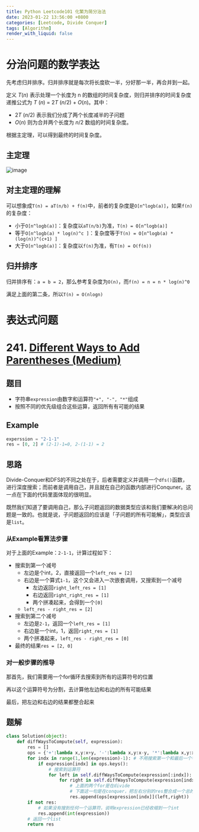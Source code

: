 ```yaml
---
title: Python Leetcode101 化繁为简分治法
date: 2023-01-22 13:56:00 +0800
categories: [Leetcode, Divide Conquer]
tags: [Algorithm]
render_with_liquid: false
---
```


# 分治问题的数学表达

先考虑归并排序。归并排序就是每次将长度砍一半，分好那一半，再合并到一起。

定义 *T*(*n*) 表示处理一个长度为 n 的数组的时间复杂度，则归并排序的时间复杂度递推公式为 *T* (*n*) = 2*T* (*n*/2) + *O*(*n*)。其中：

- 2*T* (*n*/2) 表示我们分成了两个长度减半的子问题
- *O*(*n*) 则为合并两个长度为 *n*/2 数组的时间复杂度。

根据主定理，可以得到最终的时间复杂度。

## 主定理

![image](https://user-images.githubusercontent.com/84035000/213903112-4cc5f4b3-c40c-4d76-9277-c1e03b889cc4.png)

## 对主定理的理解

可以想象成`T(n) = aT(n/b) + f(n)`中，前者的复杂度是`O[n^logb(a)]`，如果`f(n)`的复杂度：

- 小于`O[n^logb(a)]`：复杂度以`aT(n/b)`为准，`T(n) = O[n^logb(a)]`
- 等于`O[n^logb(a) * log(n)^c ]`：复杂度等于`T(n) = O[n^logb(a) * (log(n))^(c+1) ]`
- 大于`O[n^logb(a)]`：复杂度以`f(n)`为准，有`T(n) = O(f(n))`

## 归并排序

归并排序有：`a = b = 2`，那么参考复杂度为`O(n)`，而`f(n) = n = n * log(n)^0`

满足上面的第二条，所以`T(n) = O(nlogn)`



# 表达式问题

# 241. [Different Ways to Add Parentheses (Medium)](https://leetcode.cn/problems/different-ways-to-add-parentheses/)

## 题目

- 字符串`expression`由数字和运算符`"+", "-", "*"`组成
- 按照不同的优先级组合这些运算，返回所有有可能的结果

## Example

```python
experssion = "2-1-1"
res = [0, 2] # (2-1)-1=0, 2-(1-1) = 2
```

## 思路

Divide-Conquer和DFS的不同之处在于，后者需要定义并调用一个`dfs()`函数，进行深度搜索；而前者是调用自己，并且就在自己的函数内部进行Conquner。这一点在下面的代码里面体现的很明显。

既然我们知道了要调用自己，那么子问题返回的数据类型应该和我们要解决的总问题是一致的。也就是说，子问题返回的应该是「子问题的所有可能解」，类型应该是`list`。

### 从Example看算法步骤

对于上面的Example：`2-1-1`，计算过程如下：

- 搜索到第一个减号
  - 左边是个int，2，直接返回一个`left_res = [2]`
  - 右边是一个算式`1-1`，这个又会进入一次嵌套调用，又搜索到一个减号
    - 左边返回`right_left_res = [1]`
    - 右边返回`right_right_res = [1]`
    - 两个拼凑起来，会得到一个`[0]`
  - `left_res - right_res = [2]`
- 搜索到第二个减号
  - 左边是`2-1`，返回一个`left_res = [1]`
  - 右边是一个int，1，返回`right_res = [1]`
  - 两个拼凑起来，`left_res - right_res = [0]`
- 最终的结果`res = [2, 0]`

### 对一般步骤的推导

那首先，我们需要用一个for循环去搜索到所有的运算符号的位置

再以这个运算符号为分割，去计算他左边和右边的所有可能结果

最后，把左边和右边的结果都整合起来



## 题解

```python
class Solution(object):
    def diffWaysToCompute(self, expression):
        res = []
        ops = {'+':lambda x,y:x+y, '-':lambda x,y:x-y, '*':lambda x,y:x*y}
        for indx in range(1,len(expression)-1): # 不用搜索第一个和最后一个字符因为肯定是数字
            if expression[indx] in ops.keys():
                # 搜索到运算符
                for left in self.diffWaysToCompute(expression[:indx]):
                    for right in self.diffWaysToCompute(expression[indx+1:]):
                        # 上面的两个for是在divide
                        # 下面这一句是在conquer，把左右分别的res整合成一个总的res
                        res.append(ops[expression[indx]](left,right))                      
        if not res:
            # 如果没有搜到任何一个运算符，说明expression已经收缩到一个int
            res.append(int(expression))
        # 返回一个list
        return res
```

